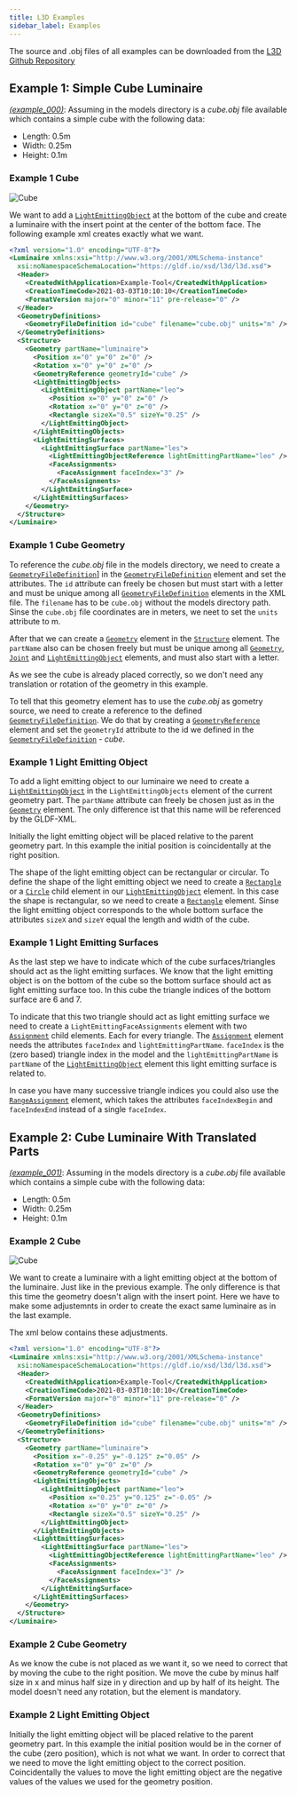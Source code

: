```yaml
---
title: L3D Examples
sidebar_label: Examples
---
```


The source and .obj files of all examples can be downloaded from the [L3D Github Repository](https://github.com/globallightingdata/l3d/tree/master/examples)

## Example 1: Simple Cube Luminaire

[*(example_000)*](https://github.com/globallightingdata/l3d/tree/master/examples/example_000): Assuming in the models directory is a *cube.obj* file available which contains a simple cube with the following data:

- Length: 0.5m
- Width: 0.25m
- Height: 0.1m

### Example 1 Cube

![Cube](/img/docs/geometry/l3d-e1-cube.webp)

We want to add a [`LightEmittingObject`](/docs/geometry/l3d-xml-reference#lightemittingobject) at the bottom of the cube and create a luminaire with the insert point at the center of the bottom face.
The following example xml creates exactly what we want.

```xml showLineNumbers
<?xml version="1.0" encoding="UTF-8"?>
<Luminaire xmlns:xsi="http://www.w3.org/2001/XMLSchema-instance" 
  xsi:noNamespaceSchemaLocation="https://gldf.io/xsd/l3d/l3d.xsd">
  <Header>
    <CreatedWithApplication>Example-Tool</CreatedWithApplication>
    <CreationTimeCode>2021-03-03T10:10:10</CreationTimeCode>
    <FormatVersion major="0" minor="11" pre-release="0" />
  </Header>
  <GeometryDefinitions>
    <GeometryFileDefinition id="cube" filename="cube.obj" units="m" />
  </GeometryDefinitions>
  <Structure>
    <Geometry partName="luminaire">
      <Position x="0" y="0" z="0" />
      <Rotation x="0" y="0" z="0" />
      <GeometryReference geometryId="cube" />
      <LightEmittingObjects>
        <LightEmittingObject partName="leo">
          <Position x="0" y="0" z="0" />
          <Rotation x="0" y="0" z="0" />
          <Rectangle sizeX="0.5" sizeY="0.25" />
        </LightEmittingObject>
      </LightEmittingObjects>
      <LightEmittingSurfaces>
        <LightEmittingSurface partName="les">
          <LightEmittingObjectReference lightEmittingPartName="leo" />
          <FaceAssignments>
            <FaceAssignment faceIndex="3" />
          </FaceAssignments>
        </LightEmittingSurface>
      </LightEmittingSurfaces>
    </Geometry>
  </Structure>
</Luminaire>
```

### Example 1 Cube Geometry

To reference the *cube.obj* file in the models directory, we need to create a [`GeometryFileDefinition`](/docs/geometry/l3d-xml-reference#geometryfiledefinition)] in the [`GeometryFileDefinition`](/docs/geometry/l3d-xml-reference#geometryfiledefinition) element and set the attributes. The `id` attribute can freely be chosen but must start with a letter and must be unique among all [`GeometryFileDefinition`](/docs/geometry/l3d-xml-reference#geometryfiledefinition) elements in the XML file. The `filename` has to be `cube.obj` without the models directory path. Sinse the `cube.obj` file coordinates are in meters, we neet to set the `units` attribute to m.

After that we can create a [`Geometry`](/docs/geometry/l3d-xml-reference#geometry) element in the [`Structure`](/docs/geometry/l3d-xml-reference#structure) element. The `partName` also can be chosen freely but must be unique among all [`Geometry`](/docs/geometry/l3d-xml-reference#geometry), [`Joint`](/docs/geometry/l3d-xml-reference#joint) and [`LightEmittingObject`](/docs/geometry/l3d-xml-reference#lightemittingobject) elements, and must also start with a letter.

As we see the cube is already placed correctly, so we don't need any translation or rotation of the geometry in this example.

To tell that this geometry element has to use the *cube.obj* as gometry source, we need to create a reference to the defined [`GeometryFileDefinition`](/docs/geometry/l3d-xml-reference#geometryfiledefinition). We do that by creating a [`GeometryReference`](/docs/geometry/l3d-xml-reference#geometryreference) element and set the `geometryId` attribute to the id we defined in the [`GeometryFileDefinition`](/docs/geometry/l3d-xml-reference#geometryfiledefinition) - *cube*.

### Example 1 Light Emitting Object

To add a light emitting object to our luminaire we need to create a [`LightEmittingObject`](/docs/geometry/l3d-xml-reference#lightemittingobject) in the `LightEmittingObjects` element of the current geometry part. The `partName` attribute can freely be chosen just as in the [`Geometry`](/docs/geometry/l3d-xml-reference#geometry) element. The only difference ist that this name will be referenced by the GLDF-XML.

Initially the light emitting object will be placed relative to the parent geometry part. In this example the initial position is coincidentally at the right position.

The shape of the light emitting object can be rectangular or circular. To define the shape of the light emitting object we need to create a [`Rectangle`](/docs/geometry/l3d-xml-reference#rectangle) or a [`Circle`](/docs/geometry/l3d-xml-reference#circle) child element in our [`LightEmittingObject`](/docs/geometry/l3d-xml-reference#lightemittingobject) element. In this case the shape is rectangular, so we need to create a [`Rectangle`](/docs/geometry/l3d-xml-reference#rectangle) element. Sinse the light emitting object corresponds to the whole bottom surface the attributes `sizeX` and `sizeY` equal the length and width of the cube.

### Example 1 Light Emitting Surfaces

As the last step we have to indicate which of the cube surfaces/triangles should act as the light emitting surfaces. We know that the light emitting object is on the bottom of the cube so the bottom surface should act as light emitting surface too. In this cube the triangle indices of the bottom surface are 6 and 7.

To indicate that this two triangle should act as light emitting surface we need to create a `LightEmittingFaceAssignments` element with two [`Assignment`](/docs/geometry/l3d-xml-reference#assignment) child elements. Each for every triangle. The [`Assignment`](/docs/geometry/l3d-xml-reference#assignment) element needs the attributes `faceIndex` and `lightEmittingPartName`. `faceIndex` is the (zero based) triangle index in the model and the `lightEmittingPartName` is `partName` of the [`LightEmittingObject`](/docs/geometry/l3d-xml-reference#lightemittingobject) element this light emitting surface is related to.

In case you have many successive triangle indices you could also use the [`RangeAssignment`](/docs/geometry/l3d-xml-reference#rangeassignment) element, which takes the attributes `faceIndexBegin` and `faceIndexEnd` instead of a single `faceIndex`.

## Example 2: Cube Luminaire With Translated Parts

[*(example_001)*](https://github.com/globallightingdata/l3d/tree/master/examples/example_001): Assuming in the models directory is a *cube.obj* file available which contains a simple cube with the following data:

- Length: 0.5m
- Width: 0.25m
- Height: 0.1m

### Example 2 Cube

![Cube](/img/docs/geometry/l3d-e2-cube.webp)

We want to create a luminaire with a light emitting object at the bottom of the luminaire. Just like in the previous example. The only difference is that this time the geometry doesn't align with the insert point.
Here we have to make some adjustemnts in order to create the exact same luminaire as in the last example.

The xml below contains these adjustments.

```xml showLineNumbers
<?xml version="1.0" encoding="UTF-8"?>
<Luminaire xmlns:xsi="http://www.w3.org/2001/XMLSchema-instance" 
  xsi:noNamespaceSchemaLocation="https://gldf.io/xsd/l3d/l3d.xsd">
  <Header>
    <CreatedWithApplication>Example-Tool</CreatedWithApplication>
    <CreationTimeCode>2021-03-03T10:10:10</CreationTimeCode>
    <FormatVersion major="0" minor="11" pre-release="0" />
  </Header>
  <GeometryDefinitions>
    <GeometryFileDefinition id="cube" filename="cube.obj" units="m" />
  </GeometryDefinitions>
  <Structure>
    <Geometry partName="luminaire">
      <Position x="-0.25" y="-0.125" z="0.05" />
      <Rotation x="0" y="0" z="0" />
      <GeometryReference geometryId="cube" />
      <LightEmittingObjects>
        <LightEmittingObject partName="leo">
          <Position x="0.25" y="0.125" z="-0.05" />
          <Rotation x="0" y="0" z="0" />
          <Rectangle sizeX="0.5" sizeY="0.25" />
        </LightEmittingObject>
      </LightEmittingObjects>
      <LightEmittingSurfaces>
        <LightEmittingSurface partName="les">
          <LightEmittingObjectReference lightEmittingPartName="leo" />
          <FaceAssignments>
            <FaceAssignment faceIndex="3" />
          </FaceAssignments>
        </LightEmittingSurface>
      </LightEmittingSurfaces>
    </Geometry>
  </Structure>
</Luminaire>
```

### Example 2 Cube Geometry

As we know the cube is not placed as we want it, so we need to correct that by moving the cube to the right position. We move the cube by minus half size in x and minus half size in y direction and up by half of its height. The model doesn't need any rotation, but the element is mandatory.

### Example 2 Light Emitting Object

Initially the light emitting object will be placed relative to the parent geometry part. In this example the initial position would be in the corner of the cube (zero position), which is not what we want. In order to correct that we need to move the light emitting object to the correct position. Coincidentally the values to move the light emitting object are the negative values of the values we used for the  geometry position.
